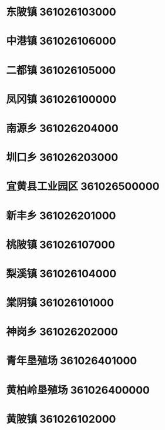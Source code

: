 # 东陂镇 361026103000
# 中港镇 361026106000
# 二都镇 361026105000
# 凤冈镇 361026100000
# 南源乡 361026204000
# 圳口乡 361026203000
# 宜黄县工业园区 361026500000
# 新丰乡 361026201000
# 桃陂镇 361026107000
# 梨溪镇 361026104000
# 棠阴镇 361026101000
# 神岗乡 361026202000
# 青年垦殖场 361026401000
# 黄柏岭垦殖场 361026400000
# 黄陂镇 361026102000
